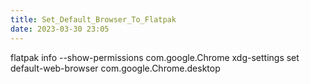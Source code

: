 ```yaml
---
title: Set_Default_Browser_To_Flatpak
date: 2023-03-30 23:05
---
```

flatpak info --show-permissions com.google.Chrome
xdg-settings set default-web-browser com.google.Chrome.desktop

